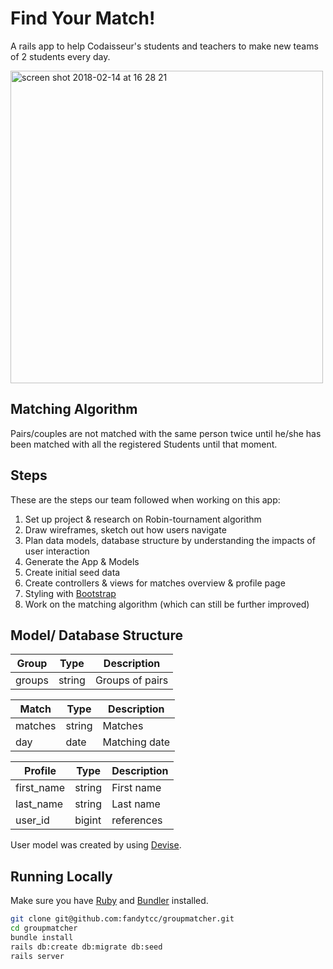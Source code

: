 # Find Your Match!

A rails app to help Codaisseur's students and teachers to make new teams of 2 students every day.

<img width="500" alt="screen shot 2018-02-14 at 16 28 21" src="https://user-images.githubusercontent.com/32798242/36212416-313b98ec-11a4-11e8-88ae-b333e621357a.png">

## Matching Algorithm
Pairs/couples   are   not   matched   with   the   same   person   twice   until   he/she   has   been   matched   with all   the   registered   Students   until   that   moment.

## Steps
These are the steps our team followed when working on this app:
1. Set up project & research on Robin-tournament algorithm
2. Draw wireframes, sketch out how users navigate
3. Plan data models, database structure by understanding the impacts of user interaction
4. Generate the App & Models
5. Create initial seed data
6. Create controllers & views for matches overview & profile page
7. Styling with [Bootstrap](https://getbootstrap.com/)
8. Work on the matching algorithm (which can still be further improved)

## Model/ Database Structure
| Group      | Type   | Description    |
|------------|--------|----------------|
| groups     | string | Groups of pairs|

| Match      | Type   | Description    |
|------------|--------|----------------|
| matches    | string | Matches        |
| day        | date   | Matching date  |

| Profile   | Type   | Description   |
|-----------|--------|---------------|
| first_name| string | First name    |
| last_name | string | Last name     |
| user_id   | bigint | references    |

User model was created by using [Devise](https://github.com/RailsApps/rails-devise).

## Running Locally
Make sure you have [Ruby](https://www.ruby-lang.org/en/) and [Bundler](http://bundler.io/) installed.

```bash
git clone git@github.com:fandytcc/groupmatcher.git
cd groupmatcher
bundle install
rails db:create db:migrate db:seed
rails server
```
